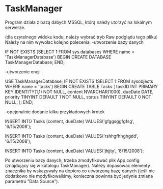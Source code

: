 # TaskManager

Program działa z bazą dabych MSSQL, którą należy utorzyć na lokalnym serwerze.

(dla czytelnego widoku kodu, należy wybrać tryb Raw podglądu tego pliku)
Należy na nim wywołac kolejno polecenia:
-utworzenie bazy danych

IF NOT EXISTS (SELECT 1 FROM sys.databases WHERE name = 'TaskManagerDatabase') 
	BEGIN
		CREATE DATABASE TaskManagerDatabase;
	END;



-utworzenie encji

USE TaskManagerDatabase;
IF NOT EXISTS (SELECT 1 FROM sysobjects WHERE name = 'tasks')
	BEGIN
		CREATE TABLE Tasks (
			taskID INT PRIMARY KEY IDENTITY(1,1) NOT NULL,
			content NVARCHAR(1000),
			dueDate DATE,
			priority TINYINT DEFAULT 1 NOT NULL,
			status TINYINT DEFAULT 0 NOT NULL,
		);
	END;



-opcjonalnie dodanie kilku przykładowych krotek

INSERT INTO Tasks (content, dueDate)
	VALUES('gfggsggfgfsg', '6/15/2008');

INSERT INTO Tasks (content, dueDate)
	VALUES('rshhgfhhghgdd', '6/15/2008');

INSERT INTO Tasks (content, dueDate)
	VALUES('jhjjty', '6/15/2008');
  
  
  
Po utworzeniu bazy danych, trzeba zmodyfikować plik App.config (znajdujący się w katalogu TaskManager).
Należy dopasować elementy znacznika <connectionStrings> by wskazywały na dopiero co utworzoną bazę danych (jeśli nic dodatkowo
nie modyfikowaliśmy, konieczna powinna być jedynie zmiana parametru "Data Source").
